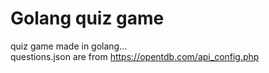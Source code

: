 # Golang quiz game

quiz game made in golang...
<br>
questions.json are from https://opentdb.com/api_config.php
